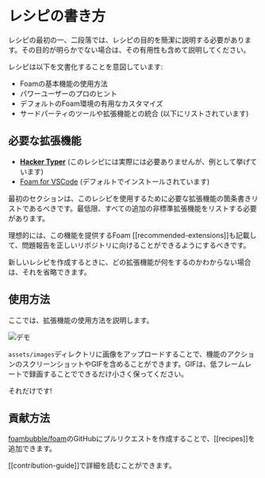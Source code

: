 # レシピの書き方

レシピの最初の一、二段落では、レシピの目的を簡潔に説明する必要があります。その目的が明らかでない場合は、その有用性も含めて説明してください。

レシピは以下を文書化することを意図しています:

- Foamの基本機能の使用方法
- パワーユーザーのプロのヒント
- デフォルトのFoam環境の有用なカスタマイズ
- サードパーティのツールや拡張機能との統合 (以下にリストされています)

## 必要な拡張機能

- **[Hacker Typer](https://marketplace.visualstudio.com/items?itemName=jevakallio.vscode-hacker-typer)** (このレシピには実際には必要ありませんが、例として挙げています)
- [Foam for VSCode](https://marketplace.visualstudio.com/items?itemName=foam.foam-vscode) (デフォルトでインストールされています)

最初のセクションは、このレシピを使用するために必要な拡張機能の箇条書きリストであるべきです。最低限、すべての追加の非標準拡張機能をリストする必要があります。

理想的には、この機能を提供するFoam [[recommended-extensions]]も記載して、問題報告を正しいリポジトリに向けることができるようにするべきです。

新しいレシピを作成するときに、どの拡張機能が何をするのかわからない場合は、それを省略できます。

## 使用方法

ここでは、拡張機能の使用方法を説明します。

![デモ](../../assets/images/foam-navigation-demo.gif)

`assets/images`ディレクトリに画像をアップロードすることで、機能のアクションのスクリーンショットやGIFを含めることができます。GIFは、低フレームレートで録画することでできるだけ小さく保ってください。

それだけです!

## 貢献方法

[foambubble/foam](https://github.com/foambubble/foam)のGitHubにプルリクエストを作成することで、[[recipes]]を追加できます。

[[contribution-guide]]で詳細を読むことができます。



